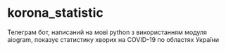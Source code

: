 # korona_statistic
Телеграм бот, написаний на мові python з використанням модуля aiogram, показує статистику хворих на COVID-19 по областях України
